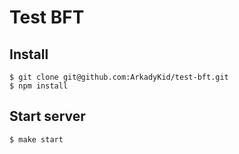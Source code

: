 # Test BFT

## Install

````
$ git clone git@github.com:ArkadyKid/test-bft.git
$ npm install
````

## Start server

````
$ make start
````
